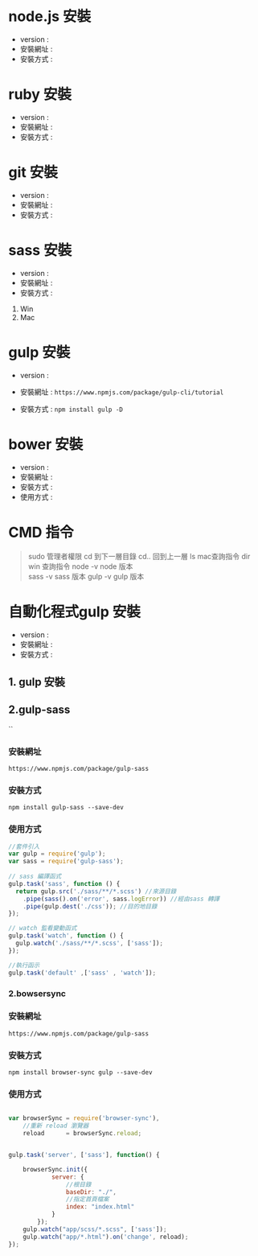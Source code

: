 # node.js  安裝
- version : 
- 安裝網址 : 
- 安裝方式 : 

# ruby 安裝
- version : 
- 安裝網址 :
- 安裝方式 :

# git 安裝
- version : 
- 安裝網址 :
- 安裝方式 :


# sass 安裝
- version : 
- 安裝網址 :
- 安裝方式 :
1. Win
2. Mac

# gulp  安裝
- version : 

- 安裝網址 :
`https://www.npmjs.com/package/gulp-cli/tutorial`

- 安裝方式 :
`npm install gulp -D`

# bower 安裝 
- version : 
- 安裝網址 :
- 安裝方式 :
- 使用方式 :


# CMD 指令

>sudo 管理者權限
>cd 到下一層目錄
>cd.. 回到上一層
>ls    mac查詢指令 
>dir   win 查詢指令
>node -v  node 版本  
>sass -v  sass 版本
>gulp -v  gulp 版本  


# 自動化程式gulp 安裝
- version : 
- 安裝網址 :
- 安裝方式 :

## 1. gulp 安裝


## 2.gulp-sass

``

### 安裝網址 
`https://www.npmjs.com/package/gulp-sass`

### 安裝方式 
`npm install gulp-sass --save-dev`

### 使用方式 

```js
//套件引入
var gulp = require('gulp');
var sass = require('gulp-sass');
 
// sass 編譯函式
gulp.task('sass', function () {
  return gulp.src('./sass/**/*.scss') //來源目錄
    .pipe(sass().on('error', sass.logError)) //經由sass 轉譯
    .pipe(gulp.dest('./css')); //目的地目錄
});

// watch 監看變動函式 
gulp.task('watch', function () {
  gulp.watch('./sass/**/*.scss', ['sass']);
});

//執行函示
gulp.task('default' ,['sass' , 'watch']);

```

### 2.bowsersync


### 安裝網址 
`https://www.npmjs.com/package/gulp-sass`

### 安裝方式 
`npm install browser-sync gulp --save-dev`

### 使用方式 
```js

var browserSync = require('browser-sync'),
    //重新 reload 瀏覽器
    reload      = browserSync.reload;


gulp.task('server', ['sass'], function() {

    browserSync.init({
            server: {
                //根目錄
                baseDir: "./",
                //指定首頁檔案
                index: "index.html"
            }
        });
    gulp.watch("app/scss/*.scss", ['sass']);
    gulp.watch("app/*.html").on('change', reload);
});

```
 
 














